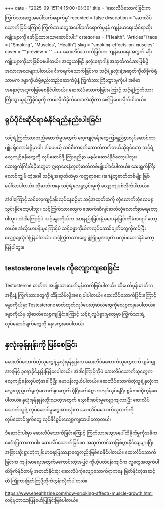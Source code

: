 +++
date = "2025-09-15T14:15:00+06:30"
title = 'ဆေးလိပ်သောက်ခြင်းက ကြွက်သားတွေအပေါ်သက်ရောက်မှု'
recorded = false
description = "ဆေးလိပ်သောက်ခြင်းကြောင့် ကြွက်သားတွေအပေါ်သက်ရောက်မှုနှင့် ကျန်းမာရေးဆိုင်ရာဆိုးကျိုးများကို ဖော်ပြထားသောဆောင်းပါး"
categories = ["Health", "Articles"]
tags = ["Smoking", "Muscles", "Health"]
slug = "smoking-effects-on-muscles"
cover = ""
preview = ""
+++
ဆေးလိပ်သောက်ခြင်းက ကျန်းမာရေးအတွက် ဆိုးကျိုးများကိုသာဖြစ်စေပါတယ်။ အထူးသဖြင့် နှလုံးရောဂါနဲ့ အဆုတ်ကင်ဆာဖြစ်ဖို့ အလားအလာများပါတယ်။ စီးကရက်သောက်ခြင်းက သင့်ရဲ့နှလုံးနဲ့အဆုတ်ကိုထိခိုက်ရုံသာမက ခန္ဓာကိုယ်ဖွံ့စည်းတည်ဆောက်ပုံနဲ့ ကြွက်သားကြီးထွားမှုကိုပါ အဓိက အနှောင့်အယှက်ဖြစ်စေနိုင်ပါတယ်။ ဆေးလိပ်သောက်ခြင်းကြောင့် သင့်ရဲ့ကြွက်သားကြီးထွားမှုနဲ့ကြံ့ခိုင်မှုကို ဘယ်လိုထိခိုက်စေသလဲဆိုတာ ဖော်ပြပေးလိုက်ပါတယ်။

## ရုပ်ပိုင်းဆိုင်ရာခံနိုင်ရည်နည်းပါးခြင်း
သင့်ရဲ့ကြွက်သားတည်ဆောက်မှုအတွက် လေ့ကျင့်ခန်းတွေကြာရှည်စွာလုပ်ဆောင်တာမျိုး ရှိကောင်းရှိမှာပါ။ ဒါပေမယ့် သင်စီးကရက်သောက်တတ်တယ်ဆိုရင်တော့ သင့်ရဲ့လေ့ကျင့်ခန်းတွေကို လုပ်ဆောင်ဖို့ ကြာရှည်စွာ မစွမ်းဆောင်နိုင်တော့ပါဘူး။ ဆေးရွက်ကြီးမီးခိုးတွေမှာ က္တရာစေးနဲ့တူတဲ့ဓာတ်တစ်မျိုးပါဝင်ပါတယ်။ ဆေးရွက်ကြီးလောင်ကျွမ်းတဲ့အခါ သင့်ရဲ့အဆုတ်ထဲမှာ ကတ္တရာစေး (tar)နဲ့တူဓာတ်တစ်မျိုး ဖြစ်ပေါ်လာပါတယ်။ ထိုဓာတ်ကနေ သင့်ရဲ့လေရှုသွင်းမှုကို လျော့ကျပစ်လိုက်ပါတယ်။

အဲဒါကြောင့် သင်လေ့ကျင့်ခန်းလုပ်နေစဉ်မှာ သင့်အဆုတ်ထဲကို လုံလောက်တဲ့လေမရှုသွင်းနိုင်တော့ပါဘူး။ သင့်ကြွက်သားတွေက အောက်ဆီဂျင်ဓာတ်လုံလောက်စွာမရတော့ပါဘူး။ အဲဒါကြောင့်ပဲ သင့်ခန္ဓာကိုယ်က အားနည်းခြင်းနဲ့ မောပန်းခြင်းကိုခံစားရပါတော့တယ်။ အဲလိုမောပန်းမှုကြောင့်ပဲ သင့်ခန္ဓာကိုယ်ကလုပ်ဆောင်ချက်တွေကိုထပ်ပြီး လျှော့ချလိုက်ပြန်ပါတယ်။ သင့်ကြွက်သားတွေ ဖွံ့ဖြိုးမှုအတွက် မလုပ်ဆောင်နိုင်တော့ပြန်ပါဘူး။


## testosterone levels ကိုလျော့ကျစေခြင်း
Testosterone ဓာတ်က အမျိုးသားဟော်မုန်းဓာတ်ဖြစ်ပါတယ်။ ထိုဟော်မုန်းဓာတ်က အရိုးနဲ့ ကြွက်သားတွေကို ထိန်းသိမ်းဖို့အရေးပါပါတယ်။ ဆေးလိပ်သောက်ခြင်းကြောင့် ခန္ဓာကိုယ်မှာ Testosterone ဓာတ်ထုတ်လုပ်ပေးတဲ့ဆဲလ်တွေကိုလျော့ကျစေပါတယ်။ ခန္ဓာကိုယ်မှ ထိုဓာတ်လျော့ကျခြင်းကြောင့် သင့်ရဲ့လှုပ်ရှားမှုတွေမှာ ကြွက်သားရဲ့လုပ်ဆောင်ချက်တွေကို နှေးကွေးစေပါတယ်။


## နှလုံးခုန်နှုန်းကို မြန်စေခြင်း
ဆေးလိပ်သောက်တဲ့သူတွေရဲ့နှလုံးခုန်နှုန်းက ဆေးလိပ်မသောက်သူတွေထက် ပျမ်းမျှအားဖြင့် ၃၀ရာခိုင်နှုန်းမြန်စေပါတယ်။ အဲဒါကြောင့်ကိုပဲ ဆေးလိပ်သောက်သူတွေက လေ့ကျင့်ခန်းလုပ်တဲ့အခါပိုပြီး မောပန်းလွယ်ပါတယ်။ ဆေးလိပ်သောက်တဲ့သူရဲ့နှလုံးက
သွေးလှည့်ပတ်မှုလုံလောက်မှုအတွက် ပိုပြီးခက်ခဲစွာ အလုပ်လုပ်ရပြီး စွမ်းအင်ပိုကုန်စေပါတယ်။ နှလုံးခုန်နှုန်းတိုးလာတဲ့အတွက် သွေးစီးဆင်းမှုလျော့ကျလာပြီး ဆေးလိပ်သောက်သူရဲ့ လုပ်ဆောင်မှုတွေအားလုံးက ဆေးလိပ်မသောက်သူထက်ကို လုပ်ဆောင်ချက်တွေ လုပ်နိုင်စွမ်းလျော့ကျလာပါတော့တယ်။

ဒီဆောင်းပါးမှာ ဆေးလိပ်သောက်ခြင်းကြောင့် ကြွက်သားတွေအပေါ်ထိခိုက်မှုကိုအဓိကဖေ်ာပြထားတာပါ။ ဆေးလိပ်သောက်ခြင်းက အဆုတ်ကင်ဆာဖြစ်ပွားနိုင်ချေများပြီး အခြားဆိုးရွားတဲ့ကျန်းမာရေးပြဿနာတွေလည်းဖြစ်စေနိုင်ပါတယ်။ ဆေးလိပ်သောက်ခြင်းက ကျန်းမာရေးအတွက်မကောင်းတဲ့အပြင် ကိုယ့်ပတ်ဝန်းကျင်က လူတွေအတွက်ပါထိခိုက်နိုင်တာမို့ အတတ်နိုင်ဆုံး ဆေးလိပ်ကိုလျော့သောက်ရာကနေ ဖြတ်နိုင်တဲ့အဆင့်ထိ ကြိုးစားဖြတ်ကြဖို့တိုက်တွန်းလိုက်ပါတယ်။

https://www.ehealthzine.com/how-smoking-affects-muscle-growth.html လင့်မှဘာသာပြန်ဖော်ပြခြင်းဖြစ်ပါတယ်။ 